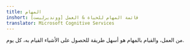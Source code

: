 ```yaml
---
title: المهام
inshort: قائمة المهام للحياة & العمل [وونديرليست]
translator: Microsoft Cognitive Services
---
```


من العمل، والقيام بالمهام هو أسهل طريقة للحصول على الأشياء القيام به، كل يوم.



